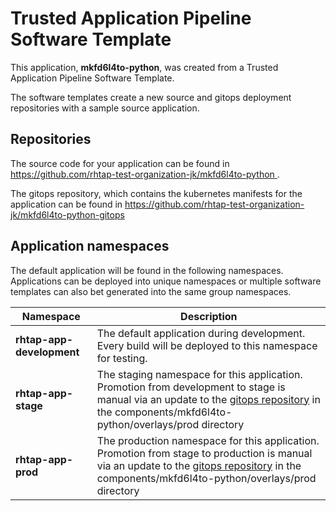 # Trusted Application Pipeline Software Template

This application, **mkfd6l4to-python**, was created from a Trusted Application Pipeline Software Template.

The software templates create a new source and gitops deployment repositories with a sample source application. 

## Repositories

The source code for your application can be found in [https://github.com/rhtap-test-organization-jk/mkfd6l4to-python ](https://github.com/rhtap-test-organization-jk/mkfd6l4to-python ).
 
The gitops repository, which contains the kubernetes manifests for the application can be found in 
[https://github.com/rhtap-test-organization-jk/mkfd6l4to-python-gitops ](https://github.com/rhtap-test-organization-jk/mkfd6l4to-python-gitops ) 

## Application namespaces 

The default application will be found in the following namespaces. Applications can be deployed into unique namespaces or multiple software templates can also bet generated into the same group namespaces.  

|  Namespace   |  Description   |  
| -------- | -------- |   
| **rhtap-app-development** | The default application during development. Every build will be deployed to this namespace for testing. | 
| **rhtap-app-stage** | The staging namespace for this application. Promotion from development to stage is manual via an update to the [gitops repository](https://github.com/rhtap-test-organization-jk/mkfd6l4to-python-gitops ) in the components/mkfd6l4to-python/overlays/prod directory |  
| **rhtap-app-prod** | The production namespace for this application. Promotion from stage to production is manual via an update to the [gitops repository](https://github.com/rhtap-test-organization-jk/mkfd6l4to-python-gitops ) in the components/mkfd6l4to-python/overlays/prod directory | 